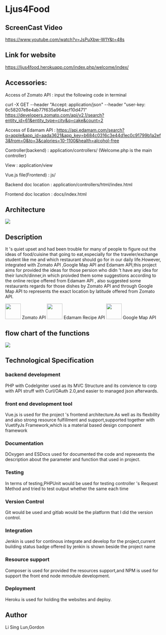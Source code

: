 # Ljus4Food    


##  ScreenCast Video
https://www.youtube.com/watch?v=JsPuXbw-W1Y&t=48s
##  Link for website
https://ljus4food.herokuapp.com/index.php/welcome/index/

##  Accessories:

Access of Zomato API : input the following code in terminal

curl -X GET --header "Accept: application/json" --header "user-key: 6c58207e8e4ab77f635a964acf10d471" https://developers.zomato.com/api/v2.1/search?entity_id=61&entity_type=city&q=cake&count=2

Access of Edamam API : https://api.edamam.com/search?q=apple&app_id=aada3621&app_key=b684c0316c3e44d1ec0c91799b1a2ef3&from=0&to=3&calories=10-1100&health=alcohol-free

Controller(backend)     : application/controllers/
(Welcome.php is the main controller)

View                    : application/view

Vue.js file(Frontend)   : js/

Backend doc location    :  application/controllers/html/index.html

Frontend doc location   : docs/index.html


##  Architecture

<img src="https://holland.pk/qk0uzb4x"/>

## Description 
It 's quiet upset and had been trouble for many of people to figure out the ideas of food/cuisine that going to eat,especially for the traveler/exchange student like me and which restaurant should go for in our daily life.However, integrated with Zomato API ,Google Map API and Edamam API,this project aims for provided the ideas for those persion who didn 't have any idea for their lunch/dinner,in which proivded them 
some suggestions according to the online recipe offered from Edamam API , also suggested some restaurants regards for those dishes by Zomato API and through Google Map API to represents the exact location by latitude offered from Zomato API.

<img src="https://b.zmtcdn.com/images/logo/zomato_logo.svg" width = "50"/> Zomato API <img src="https://pbs.twimg.com/profile_images/930136809178361856/SbxYYyGm_400x400.jpg" width = "50"/> Edamam Recipe API <img src="https://iphone-mania.jp/wp-content/uploads/2015/11/GoogleMaps.png" width="50"/> Google Map API

## flow chart of the functions

<img src="https://holland.pk/7xdvt3s6"/>

## Technological Specification 

### backend development

PHP with CodeIgniter used as its MVC Structure and its convience to corp with API struff with Curl/OAuth 2.0,and easier to managed json afterwards.


### front end development tool 

Vue.js is used for the project 's frontend architecture.As well as its flexbility and also strong resource fulfillment and support,supported together with VuetifyJs Framework,which is a material based design component framework

### Documentation

DOxygen and ESDocs used for documented the code and represents the description about the parameter and function that used in project.

### Testing

In terms of testing,PHPUnit would be used for testing controller 's Request Method and tried to test output whether the same each time

### Version Control

Git would be used and gitlab would be the platform that I did the version control.

### Integration

Jenkin is used for continous integrate and develop for the project,current building status badge offered by jenkin is shown beside the project name

### Resource support

Composer is used for provided the resources support,and NPM is used for support the front end node mmodule development.

### Deployment

Heroku is used for holding the websites and deploy.

## Author
Li Sing Lun,Gordon